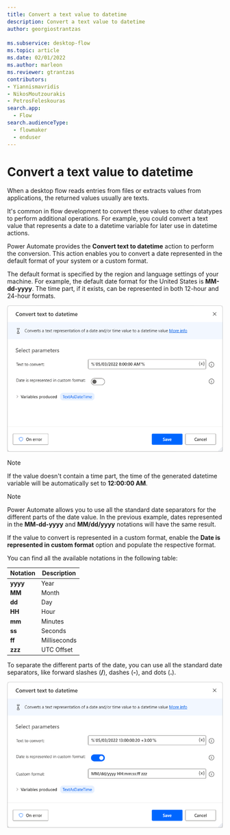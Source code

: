 ```yaml
---
title: Convert a text value to datetime
description: Convert a text value to datetime
author: georgiostrantzas

ms.subservice: desktop-flow
ms.topic: article
ms.date: 02/01/2022
ms.author: marleon
ms.reviewer: gtrantzas
contributors:
- Yiannismavridis
- NikosMoutzourakis
- PetrosFeleskouras
search.app: 
  - Flow
search.audienceType: 
  - flowmaker
  - enduser
---
```


# Convert a text value to datetime

When a desktop flow reads entries from files or extracts values from applications, the returned values usually are texts.

It's common in flow development to convert these values to other datatypes to perform additional operations. For example, you could convert a text value that represents a date to a datetime variable for later use in datetime actions.

Power Automate provides the **Convert text to datetime** action to perform the conversion. This action enables you to convert a date represented in the default format of your system or a custom format. 

The default format is specified by the region and language settings of your machine. For example, the default date format for the United States is **MM-dd-yyyy**. The time part, if it exists, can be represented in both 12-hour and 24-hour formats. 

![Screenshot of the Convert text to datetime action populated with a date in the USA default format.](media/convert-text-datetime/convert-text-datetime-default.png)

> [!NOTE]
> If the value doesn't contain a time part, the time of the generated datetime variable will be automatically set to  **12:00:00 AM**.

> [!NOTE]
> Power Automate allows you to use all the standard date separators for the different parts of the date value. In the previous example, dates represented in the **MM-dd-yyyy** and **MM/dd/yyyy** notations will have the same result. 

If the value to convert is represented in a custom format, enable the **Date is represented in custom format** option and populate the respective format. 

You can find all the available notations in the following table:

| Notation | Description  |
|----------|--------------|
| **yyyy** | Year         |
| **MM**   | Month        |
| **dd**   | Day          |
| **HH**   | Hour         |
| **mm**   | Minutes      |
| **ss**   | Seconds      |
| **ff**   | Milliseconds |
| **zzz**  | UTC Offset	  |

To separate the different parts of the date, you can use all the standard date separators, like forward slashes (**/**), dashes (**-**), and dots (**.**). 

![Screenshot of the Convert text to datetime action populated with a date in a custom format.](media/convert-text-datetime/convert-text-datetime-custom.png)
